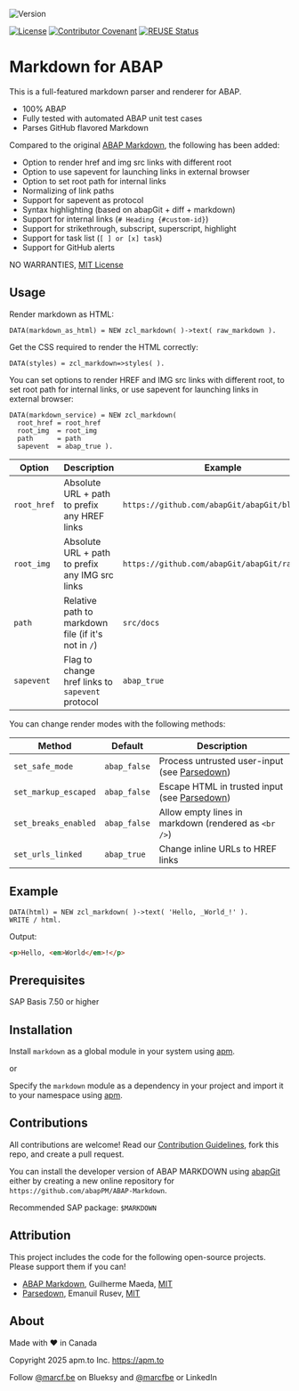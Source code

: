 ![Version](https://img.shields.io/endpoint?url=https://shield.abappm.com/github/abapPM/ABAP-Markdown/src/zcl_markdown.clas.abap/c_version&label=Version&color=blue)

[![License](https://img.shields.io/github/license/abapPM/ABAP-Markdown?label=License&color=success)](https://github.com/abapPM/ABAP-Markdown/blob/main/LICENSE)
[![Contributor Covenant](https://img.shields.io/badge/Contributor%20Covenant-2.1-4baaaa.svg?color=success)](https://github.com/abapPM/.github/blob/main/CODE_OF_CONDUCT.md)
[![REUSE Status](https://api.reuse.software/badge/github.com/abapPM/ABAP-Markdown)](https://api.reuse.software/info/github.com/abapPM/ABAP-Markdown)

# Markdown for ABAP

This is a full-featured markdown parser and renderer for ABAP.

- 100% ABAP
- Fully tested with automated ABAP unit test cases
- Parses GitHub flavored Markdown

Compared to the original [ABAP Markdown](https://github.com/koemaeda/abap-markdown), the following has been added:

- Option to render href and img src links with different root
- Option to use sapevent for launching links in external browser
- Option to set root path for internal links
- Normalizing of link paths
- Support for sapevent as protocol
- Syntax highlighting (based on abapGit + diff + markdown)
- Support for internal links (`# Heading {#custom-id}`)
- Support for strikethrough, subscript, superscript, highlight
- Support for task list (`[ ] or [x] task`)
- Support for GitHub alerts

NO WARRANTIES, [MIT License](https://github.com/abapPM/ABAP-Markdown/blob/main/LICENSE)

## Usage

Render markdown as HTML:

```abap
DATA(markdown_as_html) = NEW zcl_markdown( )->text( raw_markdown ).
```

Get the CSS required to render the HTML correctly:

```abap
DATA(styles) = zcl_markdown=>styles( ).
```

You can set options to render HREF and IMG src links with different root, to set root path for internal links, or use sapevent for launching links in external browser:

```abap
DATA(markdown_service) = NEW zcl_markdown(
  root_href = root_href
  root_img  = root_img
  path      = path
  sapevent  = abap_true ).
```

Option | Description | Example
-------|-------------|--------
`root_href` | Absolute URL + path to prefix any HREF links        | `https://github.com/abapGit/abapGit/blob/main`
`root_img`  | Absolute URL + path to prefix any IMG src links     | `https://github.com/abapGit/abapGit/raw/main`
`path`      | Relative path to markdown file (if it's not in `/`) | `src/docs`
`sapevent`  | Flag to change href links to `sapevent` protocol    | `abap_true`

You can change render modes with the following methods:

Method | Default | Description
-------|---------|------------
`set_safe_mode`      | `abap_false` | Process untrusted user-input (see [Parsedown](https://github.com/erusev/parsedown/blob/master/README.md#security))
`set_markup_escaped` | `abap_false` | Escape HTML in trusted input (see [Parsedown](https://github.com/erusev/parsedown/blob/master/README.md#escaping-html))
`set_breaks_enabled` | `abap_false` | Allow empty lines in markdown (rendered as `<br />`)
`set_urls_linked`    | `abap_true`  | Change inline URLs to HREF links

## Example

```abap
DATA(html) = NEW zcl_markdown( )->text( 'Hello, _World_!' ).
WRITE / html.
```

Output:

```html
<p>Hello, <em>World</em>!</p>
```

## Prerequisites

SAP Basis 7.50 or higher

## Installation

Install `markdown` as a global module in your system using [apm](https://abappm.com).

or

Specify the `markdown` module as a dependency in your project and import it to your namespace using [apm](https://abappm.com).

## Contributions

All contributions are welcome! Read our [Contribution Guidelines](https://github.com/abapPM/ABAP-Markdown/blob/main/CONTRIBUTING.md), fork this repo, and create a pull request.

You can install the developer version of ABAP MARKDOWN using [abapGit](https://github.com/abapGit/abapGit) either by creating a new online repository for `https://github.com/abapPM/ABAP-Markdown`.

Recommended SAP package: `$MARKDOWN`

## Attribution

This project includes the code for the following open-source projects. Please support them if you can!

- [ABAP Markdown](https://github.com/koemaeda/abap-markdown), Guilherme Maeda, [MIT](https://github.com/koemaeda/abap-markdown/blob/master/LICENSE)
- [Parsedown](https://github.com/erusev/parsedown), Emanuil Rusev, [MIT](https://github.com/erusev/parsedown/blob/master/LICENSE.txt)

## About

Made with ❤ in Canada

Copyright 2025 apm.to Inc. <https://apm.to>

Follow [@marcf.be](https://bsky.app/profile/marcf.be) on Blueksy and [@marcfbe](https://linkedin.com/in/marcfbe) or LinkedIn

